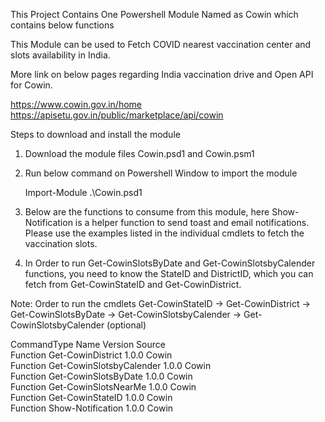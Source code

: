 This Project Contains One Powershell Module Named as Cowin which contains below functions

This Module can be used to Fetch COVID nearest vaccination center and slots availability in India.

More link on below pages regarding India vaccination drive and Open API for Cowin.


https://www.cowin.gov.in/home
https://apisetu.gov.in/public/marketplace/api/cowin

Steps to download and install the module

1. Download the module files Cowin.psd1 and Cowin.psm1
2. Run below command on Powershell Window to import the module

   Import-Module .\Cowin.psd1

3. Below are the functions to consume from this module, here Show-Notification is a helper function to send toast and email notifications. Please use the examples listed in the individual cmdlets to fetch the vaccination slots.

4. In Order to run Get-CowinSlotsByDate and Get-CowinSlotsbyCalender functions, you need to know the StateID and DistrictID, which you can fetch from Get-CowinStateID and Get-CowinDistrict.

Note:
Order to run the cmdlets
Get-CowinStateID -> Get-CowinDistrict -> Get-CowinSlotsByDate -> Get-CowinSlotsbyCalender -> Get-CowinSlotsbyCalender (optional)

CommandType     Name                                               Version    Source                                                                                                                                                                                                                                
Function        Get-CowinDistrict                                  1.0.0      Cowin                                                                                                                                            
Function        Get-CowinSlotsbyCalender                           1.0.0      Cowin                                                                                                                                            
Function        Get-CowinSlotsByDate                               1.0.0      Cowin                                                                                                                                            
Function        Get-CowinSlotsNearMe                               1.0.0      Cowin                                                                                                                                            
Function        Get-CowinStateID                                   1.0.0      Cowin                                                                                                                                            
Function        Show-Notification                                  1.0.0      Cowin   
